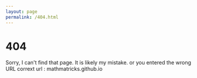 ```yaml
---
layout: page
permalink: /404.html
---
```


# 404

Sorry, I can't find that page. It is likely my mistake. or you entered the wrong URL corrext url : mathmatricks.github.io
